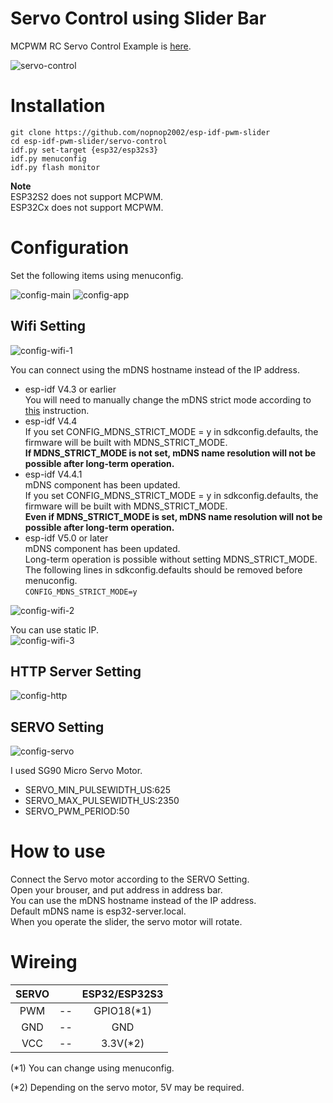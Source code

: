 # Servo Control using Slider Bar

MCPWM RC Servo Control Example is [here](https://github.com/espressif/esp-idf/tree/master/examples/peripherals/mcpwm/mcpwm_servo_control).   

![servo-control](https://user-images.githubusercontent.com/6020549/135770904-915448e9-3ad1-40dd-be85-d91a06e1a0c6.jpg)


# Installation
```
git clone https://github.com/nopnop2002/esp-idf-pwm-slider
cd esp-idf-pwm-slider/servo-control
idf.py set-target {esp32/esp32s3}
idf.py menuconfig
idf.py flash monitor
```

__Note__   
ESP32S2 does not support MCPWM.   
ESP32Cx does not support MCPWM.   

# Configuration
Set the following items using menuconfig.

![config-main](https://user-images.githubusercontent.com/6020549/135744943-ca704fba-2786-4238-88bd-5fb5b7aae8f1.jpg)
![config-app](https://user-images.githubusercontent.com/6020549/135771137-57c04e8d-9e26-4550-b2df-19beafe5eb93.jpg)

## Wifi Setting

![config-wifi-1](https://user-images.githubusercontent.com/6020549/135744955-36149a83-d887-4271-8cae-b90cf188dda6.jpg)

You can connect using the mDNS hostname instead of the IP address.   
- esp-idf V4.3 or earlier   
 You will need to manually change the mDNS strict mode according to [this](https://github.com/espressif/esp-idf/issues/6190) instruction.   
- esp-idf V4.4  
 If you set CONFIG_MDNS_STRICT_MODE = y in sdkconfig.defaults, the firmware will be built with MDNS_STRICT_MODE.   
 __If MDNS_STRICT_MODE is not set, mDNS name resolution will not be possible after long-term operation.__   
- esp-idf V4.4.1   
 mDNS component has been updated.   
 If you set CONFIG_MDNS_STRICT_MODE = y in sdkconfig.defaults, the firmware will be built with MDNS_STRICT_MODE.   
 __Even if MDNS_STRICT_MODE is set, mDNS name resolution will not be possible after long-term operation.__   
- esp-idf V5.0 or later   
 mDNS component has been updated.   
 Long-term operation is possible without setting MDNS_STRICT_MODE.   
 The following lines in sdkconfig.defaults should be removed before menuconfig.   
 ```CONFIG_MDNS_STRICT_MODE=y```

![config-wifi-2](https://user-images.githubusercontent.com/6020549/135744972-d83fdc41-c472-46be-8a55-dd04d88e47e6.jpg)

You can use static IP.   
![config-wifi-3](https://user-images.githubusercontent.com/6020549/135744976-4a1c626d-3e93-498f-9062-a91914676567.jpg)

## HTTP Server Setting
![config-http](https://user-images.githubusercontent.com/6020549/135744994-eb863ae8-32f8-4082-a73e-49c1516ce16f.jpg)

## SERVO Setting
![config-servo](https://user-images.githubusercontent.com/6020549/135771153-b26c7102-2561-435e-a8e9-86680edbae83.jpg)

I used SG90 Micro Servo Motor.   
- SERVO_MIN_PULSEWIDTH_US:625   
- SERVO_MAX_PULSEWIDTH_US:2350   
- SERVO_PWM_PERIOD:50   

# How to use
Connect the Servo motor according to the SERVO Setting.   
Open your brouser, and put address in address bar.   
You can use the mDNS hostname instead of the IP address.   
Default mDNS name is esp32-server.local.   
When you operate the slider, the servo motor will rotate.   

# Wireing  

|SERVO||ESP32/ESP32S3|
|:-:|:-:|:-:|
|PWM|--|GPIO18(*1)|
|GND|--|GND|
|VCC|--|3.3V(*2)|

(*1) You can change using menuconfig.   

(*2) Depending on the servo motor, 5V may be required.   
